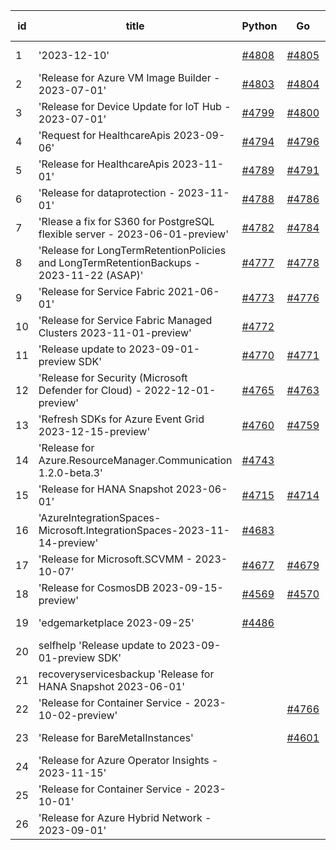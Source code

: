 | id | title | Python | Go | Java | Js | created date | target date | status |
| ------ | ------ | ------ | ------ | ------ | ------ | ------ | ------ | :-----: |
| 1 | '2023-12-10'  | [#4808](https://github.com/Azure/sdk-release-request/issues/4808)  | [#4805](https://github.com/Azure/sdk-release-request/issues/4805)  | [#4807](https://github.com/Azure/sdk-release-request/issues/4807)  | [#4806](https://github.com/Azure/sdk-release-request/issues/4806)  | 11-29 | 12-22 |  |
| 2 | 'Release for Azure VM Image Builder - 2023-07-01'  | [#4803](https://github.com/Azure/sdk-release-request/issues/4803)  | [#4804](https://github.com/Azure/sdk-release-request/issues/4804)  | [#4801](https://github.com/Azure/sdk-release-request/issues/4801)  | [#4802](https://github.com/Azure/sdk-release-request/issues/4802)  | 11-29 | 12-22 |  |
| 3 | 'Release for Device Update for IoT Hub - 2023-07-01'  | [#4799](https://github.com/Azure/sdk-release-request/issues/4799)  | [#4800](https://github.com/Azure/sdk-release-request/issues/4800)  | [#4798](https://github.com/Azure/sdk-release-request/issues/4798)  | [#4797](https://github.com/Azure/sdk-release-request/issues/4797)  | 11-29 | 12-22 |  |
| 4 | 'Request for HealthcareApis 2023-09-06'  | [#4794](https://github.com/Azure/sdk-release-request/issues/4794)  | [#4796](https://github.com/Azure/sdk-release-request/issues/4796)  | [#4793](https://github.com/Azure/sdk-release-request/issues/4793)  | [#4795](https://github.com/Azure/sdk-release-request/issues/4795)  | 11-28 | 12-22 |  |
| 5 | 'Release for HealthcareApis 2023-11-01'  | [#4789](https://github.com/Azure/sdk-release-request/issues/4789)  | [#4791](https://github.com/Azure/sdk-release-request/issues/4791)  | [#4792](https://github.com/Azure/sdk-release-request/issues/4792)  | [#4790](https://github.com/Azure/sdk-release-request/issues/4790)  | 11-28 | 12-22 |  |
| 6 | 'Release for dataprotection - 2023-11-01'  | [#4788](https://github.com/Azure/sdk-release-request/issues/4788)  | [#4786](https://github.com/Azure/sdk-release-request/issues/4786)  | [#4785](https://github.com/Azure/sdk-release-request/issues/4785)  | [#4787](https://github.com/Azure/sdk-release-request/issues/4787)  | 11-28 | 12-22 |  |
| 7 | 'Rlease a fix for S360 for PostgreSQL flexible server - 2023-06-01-preview'  | [#4782](https://github.com/Azure/sdk-release-request/issues/4782)  | [#4784](https://github.com/Azure/sdk-release-request/issues/4784)  | [#4781](https://github.com/Azure/sdk-release-request/issues/4781)  | [#4783](https://github.com/Azure/sdk-release-request/issues/4783)  | 11-27 | 12-22 | Hold on by Python/ |
| 8 | 'Release for LongTermRetentionPolicies and LongTermRetentionBackups - 2023-11-22 (ASAP)'  | [#4777](https://github.com/Azure/sdk-release-request/issues/4777)  | [#4778](https://github.com/Azure/sdk-release-request/issues/4778)  | [#4780](https://github.com/Azure/sdk-release-request/issues/4780)  | [#4779](https://github.com/Azure/sdk-release-request/issues/4779)  | 11-22 | 12-22 |  |
| 9 | 'Release for Service Fabric 2021-06-01'  | [#4773](https://github.com/Azure/sdk-release-request/issues/4773)  | [#4776](https://github.com/Azure/sdk-release-request/issues/4776)  | [#4774](https://github.com/Azure/sdk-release-request/issues/4774)  | [#4775](https://github.com/Azure/sdk-release-request/issues/4775)  | 11-21 | 12-22 |  |
| 10 | 'Release for Service Fabric Managed Clusters 2023-11-01-preview'  | [#4772](https://github.com/Azure/sdk-release-request/issues/4772)  |  |  |  | 11-21 | 12-22 |  |
| 11 | 'Release update to 2023-09-01-preview SDK'  | [#4770](https://github.com/Azure/sdk-release-request/issues/4770)  | [#4771](https://github.com/Azure/sdk-release-request/issues/4771)  |  | [#4769](https://github.com/Azure/sdk-release-request/issues/4769)  | 11-16 | 12-22 |  |
| 12 | 'Release for Security (Microsoft Defender for Cloud) - 2022-12-01-preview'  | [#4765](https://github.com/Azure/sdk-release-request/issues/4765)  | [#4763](https://github.com/Azure/sdk-release-request/issues/4763)  | [#4764](https://github.com/Azure/sdk-release-request/issues/4764)  | [#4762](https://github.com/Azure/sdk-release-request/issues/4762)  | 11-13 | 12-22 | Hold on by JS/Python/ |
| 13 | 'Refresh SDKs for Azure Event Grid 2023-12-15-preview'  | [#4760](https://github.com/Azure/sdk-release-request/issues/4760)  | [#4759](https://github.com/Azure/sdk-release-request/issues/4759)  |  | [#4758](https://github.com/Azure/sdk-release-request/issues/4758)  | 11-10 | 12-22 |  |
| 14 | 'Release for Azure.ResourceManager.Communication 1.2.0-beta.3'  | [#4743](https://github.com/Azure/sdk-release-request/issues/4743)  |  |  | [#4741](https://github.com/Azure/sdk-release-request/issues/4741)  | 11-09 | 11-24 | Hold on by JS/Python/ |
| 15 | 'Release for HANA Snapshot 2023-06-01'  | [#4715](https://github.com/Azure/sdk-release-request/issues/4715)  | [#4714](https://github.com/Azure/sdk-release-request/issues/4714)  |  |  | 11-06 | 11-24 | Hold on by Go/Python/ |
| 16 | 'AzureIntegrationSpaces-Microsoft.IntegrationSpaces-2023-11-14-preview'  | [#4683](https://github.com/Azure/sdk-release-request/issues/4683)  |  | [#4682](https://github.com/Azure/sdk-release-request/issues/4682)  | [#4681](https://github.com/Azure/sdk-release-request/issues/4681)  | 10-24 | 11-24 | Hold on by JS/Java/Python/ |
| 17 | 'Release for Microsoft.SCVMM - 2023-10-07'  | [#4677](https://github.com/Azure/sdk-release-request/issues/4677)  | [#4679](https://github.com/Azure/sdk-release-request/issues/4679)  | [#4678](https://github.com/Azure/sdk-release-request/issues/4678)  | [#4676](https://github.com/Azure/sdk-release-request/issues/4676)  | 10-23 | 11-24 | Hold on by JS/Java/Go/Python/ |
| 18 | 'Release for CosmosDB 2023-09-15-preview'  | [#4569](https://github.com/Azure/sdk-release-request/issues/4569)  | [#4570](https://github.com/Azure/sdk-release-request/issues/4570)  |  | [#4572](https://github.com/Azure/sdk-release-request/issues/4572)  | 09-26 | 10-27 | Hold on by Go/ |
| 19 | 'edgemarketplace 2023-09-25'  | [#4486](https://github.com/Azure/sdk-release-request/issues/4486)  |  | [#4483](https://github.com/Azure/sdk-release-request/issues/4483)  |  | 08-31 | 09-22 | Hold on by Java/Python/ |
| 20 | selfhelp 'Release update to 2023-09-01-preview SDK'  |  |  | [#4768](https://github.com/Azure/sdk-release-request/issues/4768)  |  | 11-16 | 12-22 |  |
| 21 | recoveryservicesbackup 'Release for HANA Snapshot 2023-06-01'  |  |  | [#4713](https://github.com/Azure/sdk-release-request/issues/4713)  |  | 11-06 | 11-24 | Hold on by Java/ |
| 22 | 'Release for Container Service - 2023-10-02-preview'  |  | [#4766](https://github.com/Azure/sdk-release-request/issues/4766)  |  | [#4767](https://github.com/Azure/sdk-release-request/issues/4767)  | 11-15 | 12-22 |  |
| 23 | 'Release for BareMetalInstances'  |  | [#4601](https://github.com/Azure/sdk-release-request/issues/4601)  |  |  | 10-02 | 10-27 | Hold on by Go/ |
| 24 | 'Release for Azure Operator Insights - 2023-11-15'  |  |  |  | [#4733](https://github.com/Azure/sdk-release-request/issues/4733)  | 11-08 | 11-24 |  |
| 25 | 'Release for Container Service - 2023-10-01'  |  |  |  | [#4729](https://github.com/Azure/sdk-release-request/issues/4729)  | 11-08 | 12-22 | Hold on by JS/ |
| 26 | 'Release for Azure Hybrid Network - 2023-09-01'  |  |  |  | [#4652](https://github.com/Azure/sdk-release-request/issues/4652)  | 10-13 | 11-24 | Hold on by JS/ |
